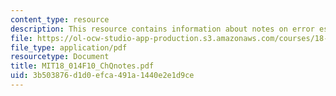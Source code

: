 ```yaml
---
content_type: resource
description: This resource contains information about notes on error estimates.
file: https://ol-ocw-studio-app-production.s3.amazonaws.com/courses/18-014-calculus-with-theory-fall-2010/3b503876d1d0efca491a1440e2e1d9ce_MIT18_014F10_ChQnotes.pdf
file_type: application/pdf
resourcetype: Document
title: MIT18_014F10_ChQnotes.pdf
uid: 3b503876-d1d0-efca-491a-1440e2e1d9ce
---
```

